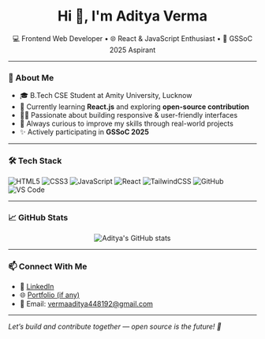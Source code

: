 <h1 align="center">Hi 👋, I'm Aditya Verma</h1>

<p align="center">
  💻 Frontend Web Developer • 🌐 React & JavaScript Enthusiast • 🚀 GSSoC 2025 Aspirant
</p>

---

### 🚀 About Me

- 🎓 B.Tech CSE Student at Amity University, Lucknow  
- 🌱 Currently learning **React.js** and exploring **open-source contribution**
- 👨‍💻 Passionate about building responsive & user-friendly interfaces
- 🧠 Always curious to improve my skills through real-world projects
- ✨ Actively participating in **GSSoC 2025**

---

### 🛠️ Tech Stack

![HTML5](https://img.shields.io/badge/-HTML5-E34F26?logo=html5&logoColor=fff)
![CSS3](https://img.shields.io/badge/-CSS3-1572B6?logo=css3&logoColor=fff)
![JavaScript](https://img.shields.io/badge/-JavaScript-F7DF1E?logo=javascript&logoColor=000)
![React](https://img.shields.io/badge/-React-61DAFB?logo=react&logoColor=000)
![TailwindCSS](https://img.shields.io/badge/-TailwindCSS-38B2AC?logo=tailwind-css&logoColor=fff)
![GitHub](https://img.shields.io/badge/-GitHub-181717?logo=github&logoColor=fff)
![VS Code](https://img.shields.io/badge/-VSCode-007ACC?logo=visual-studio-code&logoColor=fff)

---

### 📈 GitHub Stats

<p align="center">
  <img src="https://github-readme-stats.vercel.app/api?username=Aditya-githubbb&show_icons=true&theme=radical" alt="Aditya's GitHub stats" />
</p>

---

### 📫 Connect With Me

- 🔗 [LinkedIn](https://www.linkedin.com/in/aditya-verma-034619296/)  
- 🌐 [Portfolio (if any)](https://my-digital-portfolio-pi.vercel.app)  
- 📧 Email: vermaaditya448192@gmail.com

---

*Let’s build and contribute together — open source is the future! 🚀*
